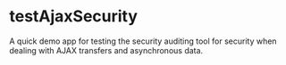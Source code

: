 # testAjaxSecurity
A quick demo app for testing the security auditing tool for security when dealing with AJAX transfers and asynchronous data.
